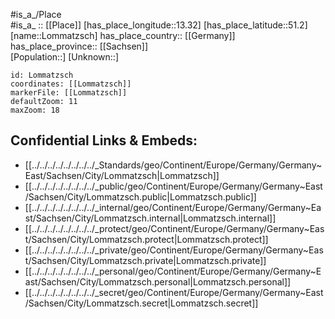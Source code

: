 ﻿---
location: [51.2,13.32] 
mapzoom: [7,12] 
mapmarker: city 
type: City
tags:
- geo/City


SpocWebEntityId: 32080
isDeleted: false
confidential: public

---
#is_a_/Place  
#is_a_ :: [[Place]] 
[has_place_longitude::13.32] 
[has_place_latitude::51.2] 
[name::Lommatzsch] 
has_place_country:: [[Germany]]  
has_place_province:: [[Sachsen]]  
[Population::] 
[Unknown::] 


```leaflet
id: Lommatzsch
coordinates: [[Lommatzsch]] 
markerFile: [[Lommatzsch]] 
defaultZoom: 11 
maxZoom: 18
```


## Confidential Links & Embeds: 
- [[../../../../../../../../_Standards/geo/Continent/Europe/Germany/Germany~East/Sachsen/City/Lommatzsch|Lommatzsch]] 
- [[../../../../../../../../_public/geo/Continent/Europe/Germany/Germany~East/Sachsen/City/Lommatzsch.public|Lommatzsch.public]] 
- [[../../../../../../../../_internal/geo/Continent/Europe/Germany/Germany~East/Sachsen/City/Lommatzsch.internal|Lommatzsch.internal]] 
- [[../../../../../../../../_protect/geo/Continent/Europe/Germany/Germany~East/Sachsen/City/Lommatzsch.protect|Lommatzsch.protect]] 
- [[../../../../../../../../_private/geo/Continent/Europe/Germany/Germany~East/Sachsen/City/Lommatzsch.private|Lommatzsch.private]] 
- [[../../../../../../../../_personal/geo/Continent/Europe/Germany/Germany~East/Sachsen/City/Lommatzsch.personal|Lommatzsch.personal]] 
- [[../../../../../../../../_secret/geo/Continent/Europe/Germany/Germany~East/Sachsen/City/Lommatzsch.secret|Lommatzsch.secret]] 
